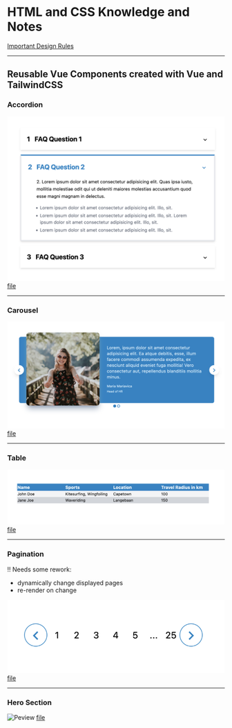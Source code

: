 # HTML and CSS Knowledge and Notes

[Important Design Rules](./designRules.md)

------------

## Reusable Vue Components created with Vue and TailwindCSS

### Accordion

![Preview](/img/accordion.png)
[file](components/vue/src/components/Accordion.vue)

------------

### Carousel

![Preview](img/carousel.png)
[file](components/vue/src/components/Carousel.vue)

------------

### Table

![Preview](img/4-row-table.png)
[file](components/vue/src/views/Table.vue)

------------

### Pagination

!! Needs some rework:
- dynamically change displayed pages
- re-render on change

![Preview](img/pagination.png)
[file](components/vue/src/views/PaginatnionView.vue)

------------

### Hero Section

![Peview](img/hero.png)
[file](components/vue/src/views/HeroView.vue)